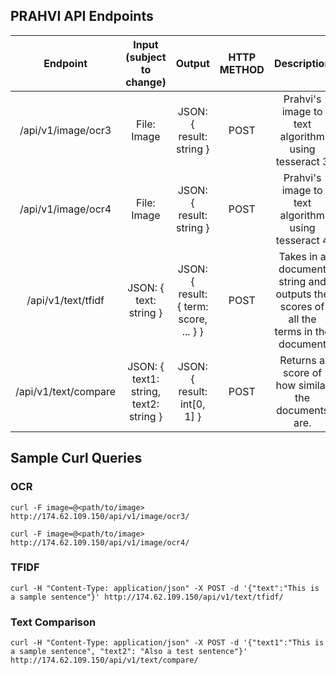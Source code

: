 ## PRAHVI API Endpoints

|           Endpoint           |        Input (subject to change)       |                 Output                 | HTTP METHOD |                                     Description                                    |
|:----------------------------:|:--------------------------------------:|:--------------------------------------:|:-----------:|:----------------------------------------------------------------------------------:|
| <domain>/api/v1/image/ocr3   | File: Image                            | JSON: { result: string }               | POST        | Prahvi's image to text algorithm using tesseract 3                                 |
| <domain>/api/v1/image/ocr4   | File: Image                            | JSON: { result: string }               | POST        | Prahvi's image to text algorithm using tesseract 4                                 |
| <domain>/api/v1/text/tfidf   | JSON: { text: string }                 | JSON: { result: { term: score, ... } } | POST        | Takes in a document string and outputs the scores of all the terms in the document |
| <domain>/api/v1/text/compare | JSON: { text1: string, text2: string } | JSON: { result: int[0, 1] }            | POST        | Returns a score of how similar the documents are.                                  |


## Sample Curl Queries

### OCR
```
curl -F image=@<path/to/image> http://174.62.109.150/api/v1/image/ocr3/
```

```
curl -F image=@<path/to/image> http://174.62.109.150/api/v1/image/ocr4/
```



### TFIDF
```
curl -H "Content-Type: application/json" -X POST -d '{"text":"This is a sample sentence"}' http://174.62.109.150/api/v1/text/tfidf/
```

### Text Comparison
```
curl -H "Content-Type: application/json" -X POST -d '{"text1":"This is a sample sentence", "text2": "Also a test sentence"}' http://174.62.109.150/api/v1/text/compare/
```


